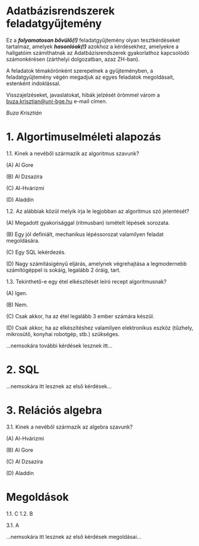 # Adatbázisrendszerek feladatgyűjtemény

Ez a ***folyamatosan bővülő(!)*** feladatgyűjtemény olyan tesztkérdéseket tartalmaz, amelyek ***hasonlóak(!)*** azokhoz a kérdésekhez, amelyekre a hallgatóim számíthatnak 
az Adatbázisrendszerek gyakorlathoz kapcsolódó számonkérésen (zárthelyi dolgozatban, azaz ZH-ban).

A feladatok témakörönként szerepelnek a gyűjteményben, a feladatgyűjtemény végén megadjuk az egyes feladatok megoldásait, estenként indoklással. 

Visszajelzéseket, javaslatokat, hibák jelzését örömmel várom a buza.krisztian@uni-bge.hu e-mail címen.

*Buza Krisztián*

# 1. Algortimuselméleti alapozás

1.1. Kinek a nevéből származik az algoritmus szavunk?

(A) Al Gore

(B) Al Dzsazíra

(C) Al-Hvárizmi

(D) Aladdin


1.2. Az alábbiak közül melyik írja le legjobban az algoritmus szó jelentését?

(A) Megadott gyakorisággal (ritmusban) ismételt lépések sorozata.

(B) Egy jól definiált, mechanikus lépéssorozat valamilyen feladat megoldására.

(C) Egy SQL lekérdezés.

(D) Nagy számításigényű eljárás, amelynek végrehajtása a legmodernebb számítógéppel is sokáig, legalább 2 óráig, tart.


1.3. Tekinthető-e egy étel elkészítését leíró recept algoritmusnak?

(A) Igen.

(B) Nem. 

(C) Csak akkor, ha az étel legalább 3 ember számára készül.

(D) Csak akkor, ha az elkészítéshez valamilyen elektronikus eszköz (tűzhely, mikrosütő, konyhai robotgép, stb.) szükséges.

...nemsokára további kérdések lesznek itt...

# 2. SQL

...nemsokára itt lesznek az első kérdések...

# 3. Relációs algebra

3.1. Kinek a nevéből származik az algebra szavunk?

(A) Al-Hvárizmi

(B) Al Gore

(C) Al Dzsazíra

(D) Aladdin

# Megoldások

1.1. C
1.2. B


3.1. A

...nemsokára itt lesznek az első kérdések megoldásai...
